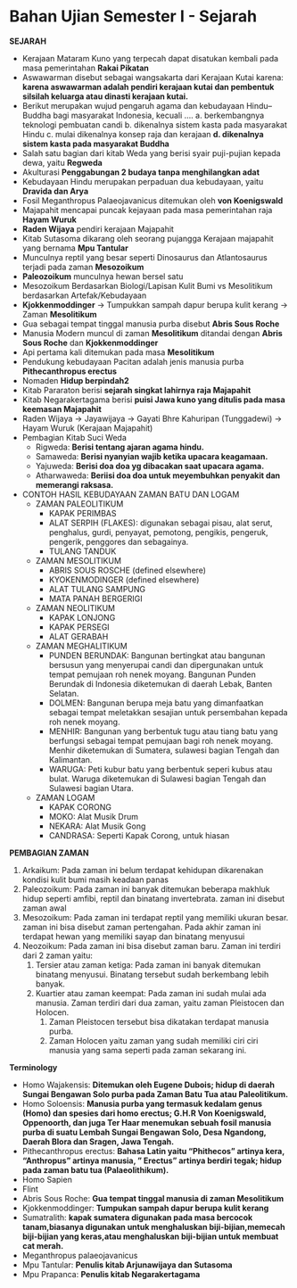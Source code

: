 # Bahan Ujian Semester I - Sejarah

**SEJARAH**
- Kerajaan Mataram Kuno yang terpecah dapat disatukan kembali pada masa pemerintahan **Rakai Pikatan**
- Aswawarman disebut sebagai wangsakarta dari Kerajaan Kutai karena: **karena aswawarman adalah pendiri kerajaan kutai dan pembentuk silsilah keluarga atau dinasti kerajaan kutai.**
- Berikut merupakan wujud pengaruh agama dan kebudayaan Hindu–Buddha bagi masyarakat Indonesia, kecuali ….
    a. berkembangnya teknologi pembuatan candi
    b. dikenalnya sistem kasta pada masyarakat Hindu
    c. mulai dikenalnya konsep raja dan kerajaan
    **d. dikenalnya sistem kasta pada masyarakat Buddha**
- Salah satu bagian dari kitab Weda yang berisi syair puji-pujian kepada dewa, yaitu **Regweda**
- Akulturasi **Penggabungan 2 budaya tanpa menghilangkan adat**
- Kebudayaan Hindu merupakan perpaduan dua kebudayaan, yaitu **Dravida dan Arya**
- Fosil Meganthropus Palaeojavanicus ditemukan oleh **von Koenigswald**
- Majapahit mencapai puncak kejayaan pada masa pemerintahan raja **Hayam Wuruk**
- **Raden Wijaya** pendiri kerajaan Majapahit
- Kitab Sutasoma dikarang oleh seorang pujangga Kerajaan majapahit yang bernama **Mpu Tantular**
- Munculnya reptil yang besar seperti Dinosaurus dan Atlantosaurus terjadi pada zaman **Mesozoikum**
- **Paleozoikum** munculnya hewan bersel satu
- Mesozoikum Berdasarkan Biologi/Lapisan Kulit Bumi vs  Mesolitikum berdasarkan Artefak/Kebudayaan
- **Kjokkenmoddinger** -> Tumpukkan sampah dapur berupa kulit kerang -> Zaman **Mesolitikum**
- Gua sebagai tempat tinggal manusia purba disebut **Abris Sous Roche**
- Manusia Modern muncul di zaman **Mesolitikum** ditandai dengan **Abris Sous Roche** dan **Kjokkenmoddinger**
- Api pertama kali ditemukan pada masa **Mesolitikum**
- Pendukung kebudayaan Pacitan adalah jenis manusia purba **Pithecanthropus erectus**
- Nomaden **Hidup berpindah2**
- Kitab Pararaton berisi **sejarah singkat lahirnya raja Majapahit**
- Kitab Negarakertagama berisi **puisi Jawa kuno yang ditulis pada masa keemasan Majapahit**
- Raden Wijaya -> Jayawijaya -> Gayati Bhre Kahuripan (Tunggadewi) -> Hayam Wuruk (Kerajaan Majapahit)
- Pembagian Kitab Suci Weda
    - Rigweda: **Berisi tentang ajaran agama hindu.**
    - Samaweda: **Berisi nyanyian wajib ketika upacara keagamaan.**
    - Yajuweda: **Berisi doa doa yg dibacakan saat upacara agama.**
    - Atharwaweda: **Beriisi doa doa untuk meyembuhkan penyakit dan memerangi raksasa.**
- CONTOH HASIL KEBUDAYAAN ZAMAN BATU DAN LOGAM
    - ZAMAN PALEOLITIKUM
        - KAPAK PERIMBAS
        - ALAT SERPIH (FLAKES): digunakan sebagai pisau, alat serut, penghalus, gurdi, penyayat, pemotong, pengikis, pengeruk, pengerik, penggores dan sebagainya.
        - TULANG TANDUK
    - ZAMAN MESOLITIKUM
        - ABRIS SOUS ROSCHE (defined elsewhere)
        - KYOKENMODINGER (defined elsewhere)
        - ALAT TULANG SAMPUNG
        - MATA PANAH BERGERIGI
    - ZAMAN NEOLITIKUM
        - KAPAK LONJONG
        - KAPAK PERSEGI
        - ALAT GERABAH
    - ZAMAN MEGHALITIKUM
        - PUNDEN BERUNDAK: Bangunan bertingkat atau bangunan bersusun yang menyerupai candi dan dipergunakan untuk tempat pemujaan roh nenek moyang. Bangunan Punden Berundak di Indonesia diketemukan di daerah Lebak, Banten Selatan.
        - DOLMEN: Bangunan berupa meja batu yang dimanfaatkan sebagai tempat meletakkan sesajian untuk persembahan kepada roh nenek moyang.
        - MENHIR: Bangunan yang berbentuk tugu atau tiang batu yang berfungsi sebagai tempat pemujaan bagi roh nenek moyang. Menhir diketemukan di Sumatera, sulawesi bagian Tengah dan Kalimantan.
        - WARUGA: Peti kubur batu yang berbentuk seperi kubus atau bulat. Waruga diketemukan di Sulawesi bagian Tengah dan Sulawesi bagian Utara.
    - ZAMAN LOGAM
        - KAPAK CORONG
        - MOKO: Alat Musik Drum
        - NEKARA: Alat Musik Gong
        - CANDRASA: Seperti Kapak Corong, untuk hiasan

**PEMBAGIAN ZAMAN**
1. Arkaikum: Pada zaman ini belum terdapat kehidupan dikarenakan kondisi kulit bumi masih keadaan panas
2. Paleozoikum: Pada zaman ini banyak ditemukan beberapa makhluk hidup seperti amfibi, reptil dan binatang invertebrata. zaman ini disebut zaman awal
3. Mesozoikum: Pada zaman ini terdapat reptil yang memiliki ukuran besar. zaman ini bisa disebut zaman pertengahan. Pada akhir zaman ini terdapat hewan yang memiliki sayap dan binatang menyusui
4. Neozoikum: Pada zaman ini bisa disebut zaman baru. Zaman ini terdiri dari 2 zaman yaitu:
    1. Tersier atau zaman ketiga: Pada zaman ini banyak ditemukan binatang menyusui. Binatang tersebut sudah berkembang lebih banyak.
    2. Kuartier atau zaman keempat: Pada zaman ini sudah mulai ada manusia. Zaman terdiri dari dua zaman, yaitu zaman Pleistocen dan Holocen.
        1. Zaman Pleistocen tersebut bisa dikatakan terdapat manusia purba.
        2. Zaman Holocen yaitu zaman yang sudah memiliki ciri ciri manusia yang sama seperti pada zaman sekarang ini.

**Terminology**
- Homo Wajakensis: **Ditemukan oleh Eugene Dubois;  hidup di daerah Sungai Bengawan Solo purba pada Zaman Batu Tua atau Paleolitikum.**
- Homo Soloensis: **Manusia purba yang termasuk kedalam genus (Homo) dan spesies dari homo erectus; G.H.R Von Koenigswald, Oppenoorth, dan juga Ter Haar menemukan sebuah fosil manusia purba di suatu Lembah Sungai Bengawan Solo, Desa Ngandong, Daerah Blora dan Sragen, Jawa Tengah.**
- Pithecanthropus erectus: **Bahasa Latin yaitu “Phithecos” artinya kera, “Anthropus” artinya manusia, ” Erectus” artinya berdiri tegak; hidup pada zaman batu tua (Palaeolithikum).**
- Homo Sapien
- Flint
- Abris Sous Roche: **Gua tempat tinggal manusia di zaman Mesolitikum**
- Kjokkenmoddinger: **Tumpukan sampah dapur berupa kulit kerang**
- Sumatralith: **kapak sumatera digunakan pada masa bercocok tanam,biasanya digunakan untuk menghaluskan biji-bijian,memecah biji-bijian yang keras,atau menghaluskan biji-bijian untuk membuat cat merah.**
- Meganthropus palaeojavanicus
- Mpu Tantular: **Penulis kitab Arjunawijaya dan Sutasoma**
- Mpu Prapanca: **Penulis kitab Negarakertagama**